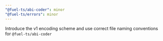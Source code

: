 ```yaml
---
"@fuel-ts/abi-coder": minor
"@fuel-ts/errors": minor
---
```


Introduce the v1 encoding scheme and use correct file naming conventions for `@fuel-ts/abi-coder`
